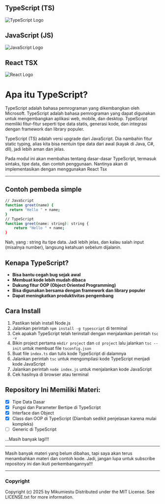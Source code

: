 <!-- Logo TypeScript, JavaScript, React TSX -->

## TypeScript (TS)

![TypeScript Logo](https://upload.wikimedia.org/wikipedia/commons/4/4c/Typescript_logo_2020.svg)

## JavaScript (JS)

![JavaScript Logo](https://upload.wikimedia.org/wikipedia/commons/6/6a/JavaScript-logo.png)

## React TSX

![React Logo](https://upload.wikimedia.org/wikipedia/commons/a/a7/React-icon.svg)

# Apa itu TypeScript?

TypeScript adalah bahasa pemrograman yang dikembangkan oleh Microsoft. TypeScript adalah bahasa pemrograman yang dapat digunakan untuk mengembangkan aplikasi web, mobile, dan desktop. TypeScript memiliki fitur-fitur seperti tipe data statis, generasi kode, dan integrasi dengan framework dan library populer.

TypeScript (TS) adalah versi upgrade dari JavaScript. Dia nambahin fitur static typing, alias kita bisa nentuin tipe data dari awal (kayak di Java, C#, dll), jadi lebih aman dan jelas.

Pada modul ini akan membahas tentang dasar-dasar TypeScript, termasuk sintaks, tipe data, dan contoh penggunaan. Nantinya akan di implementasikan dengan menggunakan React Tsx

---

## Contoh pembeda simple

```bash
// JavaScript
function greet(name) {
  return "Hello " + name;
}
// TypeScript
function greet(name: string): string {
    return "Hello " + name;
}
```

Nah, yang : string itu tipe data. Jadi lebih jelas, dan kalau salah input (misalnya number), langsung ketahuan sebelum dijalanin.

## Kenapa TypeScript?

- **Bisa bantu cegah bug sejak awal**
- **Membuat kode lebih mudah dibaca**
- **Dukung fitur OOP (Object Oriented Programming)**
- **Bisa digunakan bersama dengan framework dan library populer**
- **Dapat meningkatkan produktivitas pengembang**

## Cara Install

1. Pastikan telah install Node.js
2. Jalankan perintah `npm install -g typescript` di terminal
3. Cek apakah TypeScript telah terinstall dengan menjalankan perintah `tsc -v`
4. Bikin project pertama `mkdir project` dan `cd project` lalu jalankan `tsc --init` untuk membuat file `tsconfig.json`
5. Buat file `index.ts` dan tulis kode TypeScript di dalamnya
6. Jalankan perintah `tsc` untuk mengompilasi kode TypeScript menjadi kode JavaScript
7. Jalankan perintah `node index.js` untuk menjalankan kode JavaScript
8. Cek hasilnya di browser atau terminal

## Repository Ini Memiliki Materi:

- [x] Tipe Data Dasar
- [x] Fungsi dan Parameter Bertipe di TypeScript
- [x] Interface dan Object
- [x] Class dan OOP di TypeScript (Diambah sedikit penjelasan karena mulai kompleks)
- [ ] Generic di TypeScript

...Masih banyak lagi!!!

---

Masih banyak materi yang belum dibahas, tapi saya akan terus menambahkan materi dan contoh kode. Jadi, jangan lupa untuk subscribe repository ini dan ikuti perkembangannya!!!

---

### Copyright

Copyright (c) 2025 by Mikumiestu
Distributed under the MIT License. See LICENSE.txt for more information.
